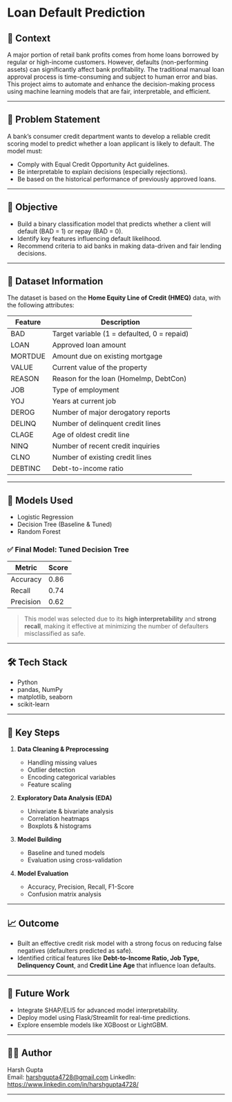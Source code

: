 # Loan Default Prediction

## 🏦 Context
A major portion of retail bank profits comes from home loans borrowed by regular or high-income customers. However, defaults (non-performing assets) can significantly affect bank profitability. The traditional manual loan approval process is time-consuming and subject to human error and bias. This project aims to automate and enhance the decision-making process using machine learning models that are fair, interpretable, and efficient.

---

## 📌 Problem Statement
A bank’s consumer credit department wants to develop a reliable credit scoring model to predict whether a loan applicant is likely to default. The model must:
- Comply with Equal Credit Opportunity Act guidelines.
- Be interpretable to explain decisions (especially rejections).
- Be based on the historical performance of previously approved loans.

---

## 🎯 Objective
- Build a binary classification model that predicts whether a client will default (BAD = 1) or repay (BAD = 0).
- Identify key features influencing default likelihood.
- Recommend criteria to aid banks in making data-driven and fair lending decisions.

---

## 📂 Dataset Information
The dataset is based on the **Home Equity Line of Credit (HMEQ)** data, with the following attributes:

| Feature | Description |
|---------|-------------|
| BAD | Target variable (1 = defaulted, 0 = repaid) |
| LOAN | Approved loan amount |
| MORTDUE | Amount due on existing mortgage |
| VALUE | Current value of the property |
| REASON | Reason for the loan (HomeImp, DebtCon) |
| JOB | Type of employment |
| YOJ | Years at current job |
| DEROG | Number of major derogatory reports |
| DELINQ | Number of delinquent credit lines |
| CLAGE | Age of oldest credit line |
| NINQ | Number of recent credit inquiries |
| CLNO | Number of existing credit lines |
| DEBTINC | Debt-to-income ratio |

---

## 🧠 Models Used
- Logistic Regression
- Decision Tree (Baseline & Tuned)
- Random Forest

### ✅ Final Model: Tuned Decision Tree
| Metric | Score |
|--------|-------|
| Accuracy | 0.86 |
| Recall | 0.74 |
| Precision | 0.62 |

> This model was selected due to its **high interpretability** and **strong recall**, making it effective at minimizing the number of defaulters misclassified as safe.

---

## 🛠️ Tech Stack
- Python
- pandas, NumPy
- matplotlib, seaborn
- scikit-learn

---

## 📌 Key Steps
1. **Data Cleaning & Preprocessing**
   - Handling missing values
   - Outlier detection
   - Encoding categorical variables
   - Feature scaling

2. **Exploratory Data Analysis (EDA)**
   - Univariate & bivariate analysis
   - Correlation heatmaps
   - Boxplots & histograms

3. **Model Building**
   - Baseline and tuned models
   - Evaluation using cross-validation

4. **Model Evaluation**
   - Accuracy, Precision, Recall, F1-Score
   - Confusion matrix analysis

---

## 📈 Outcome
- Built an effective credit risk model with a strong focus on reducing false negatives (defaulters predicted as safe).
- Identified critical features like **Debt-to-Income Ratio, Job Type, Delinquency Count**, and **Credit Line Age** that influence loan defaults.

---

## 📝 Future Work
- Integrate SHAP/ELI5 for advanced model interpretability.
- Deploy model using Flask/Streamlit for real-time predictions.
- Explore ensemble models like XGBoost or LightGBM.

---

## 🙋‍♂️ Author
Harsh Gupta  
Email: harshgupta4728@gmail.com 
LinkedIn: https://www.linkedin.com/in/harshgupta4728/  

---

